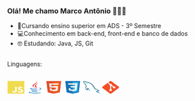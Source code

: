 ### Olá! Me chamo Marco Antônio 🙋🏾‍♂️

- 🏫Cursando ensino superior em ADS - 3º Semestre
- 💻Conhecimento em back-end, front-end e banco de dados
- 🤓 Estudando: Java, JS, Git



##
Linguagens:
<div style="display: inline_block"><br>
  <img align="center" alt="Marco-Js" height="30" width="40" src="https://raw.githubusercontent.com/devicons/devicon/master/icons/javascript/javascript-plain.svg">
  <img align="center" alt="Marco-Java" height="30" width="40" src="https://raw.githubusercontent.com/devicons/devicon/master/icons/java/java-original.svg">
  <img align="center" alt="Marco-HTML" height="30" width="40" src="https://raw.githubusercontent.com/devicons/devicon/master/icons/html5/html5-original.svg">
  <img align="center" alt="Marco-CSS" height="30" width="40" src="https://raw.githubusercontent.com/devicons/devicon/master/icons/css3/css3-original.svg">
  <img align="center" alt="Marco-MySQL" height="30" width="40" src="https://raw.githubusercontent.com/devicons/devicon/master/icons/mysql/mysql-original.svg">
    <img align="center" alt="Marco-Git" height="30" width="40" src="https://raw.githubusercontent.com/devicons/devicon/master/icons/git/git-original.svg">
      
</div>     


